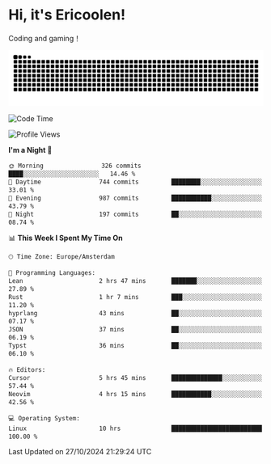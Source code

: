 # Hi, it's Ericoolen!
Coding and gaming！

<picture>
  <source media="(prefers-color-scheme: dark)" srcset="https://raw.githubusercontent.com/Eric-Song-Nop/Eric-Song-Nop/output/github-contribution-grid-snake-dark.svg">
  <source media="(prefers-color-scheme: light)" srcset="https://raw.githubusercontent.com/Eric-Song-Nop/Eric-Song-Nop/output/github-contribution-grid-snake.svg">
  <img alt="github contribution grid snake animation" src="https://raw.githubusercontent.com/Eric-Song-Nop/Eric-Song-Nop/output/github-contribution-grid-snake.svg">
</picture>

<!--START_SECTION:waka-->
![Code Time](http://img.shields.io/badge/Code%20Time-1%2C546%20hrs%2059%20mins-blue)

![Profile Views](http://img.shields.io/badge/Profile%20Views-2-blue)

**I'm a Night 🦉** 

```text
🌞 Morning                326 commits         ████░░░░░░░░░░░░░░░░░░░░░   14.46 % 
🌆 Daytime                744 commits         ████████░░░░░░░░░░░░░░░░░   33.01 % 
🌃 Evening                987 commits         ███████████░░░░░░░░░░░░░░   43.79 % 
🌙 Night                  197 commits         ██░░░░░░░░░░░░░░░░░░░░░░░   08.74 % 
```


📊 **This Week I Spent My Time On** 

```text
🕑︎ Time Zone: Europe/Amsterdam

💬 Programming Languages: 
Lean                     2 hrs 47 mins       ███████░░░░░░░░░░░░░░░░░░   27.89 % 
Rust                     1 hr 7 mins         ███░░░░░░░░░░░░░░░░░░░░░░   11.20 % 
hyprlang                 43 mins             ██░░░░░░░░░░░░░░░░░░░░░░░   07.17 % 
JSON                     37 mins             ██░░░░░░░░░░░░░░░░░░░░░░░   06.19 % 
Typst                    36 mins             ██░░░░░░░░░░░░░░░░░░░░░░░   06.10 % 

🔥 Editors: 
Cursor                   5 hrs 45 mins       ██████████████░░░░░░░░░░░   57.44 % 
Neovim                   4 hrs 15 mins       ███████████░░░░░░░░░░░░░░   42.56 % 

💻 Operating System: 
Linux                    10 hrs              █████████████████████████   100.00 % 
```


 Last Updated on 27/10/2024 21:29:24 UTC
<!--END_SECTION:waka-->
